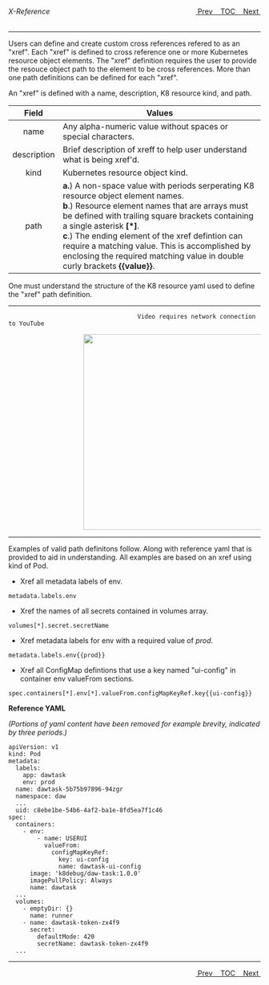 <topicKey xreference/>
<topicBack id="topicNext" link="toc"/>
<topicNext id="topicBack" link="security"/>

<a style="float: right;" href="javascript:docNextTopic()">&nbsp;&nbsp;Next&nbsp;<i class="fas fa-lg fa-arrow-right"></i></a>
<a style="float: right;" href="javascript:docNextTopic('toc')">&nbsp;&nbsp;TOC&nbsp;&nbsp;</a>
<a style="float: right;" href="javascript:docPrevTopic()"><i class="fas fa-lg fa-arrow-left"></i>&nbsp;Prev&nbsp;&nbsp;</a>

###### X-Reference 
---

Users can define and create custom cross references refered to as an "xref".  Each "xref" is defined to cross reference one or more Kubernetes resource object elements.  The "xref" definition requires the user to provide the resouce object path to the element to be cross references. More than one path definitions can be defined for each "xref". 

An "xref" is defined with a name, description, K8 resource kind, and path. 

| Field | Values |
|:---:|---|
| name | Any alpha-numeric value without spaces or special characters. |
| description | Brief description of xreff to help user understand what is being xref'd. |
| kind | Kubernetes resource object kind. |
| path | __a.__) A non-space value with periods serperating K8 resource object element names.  <br>__b__.) Resource element names that are arrays must be defined with trailing square brackets containing a single asterisk __[*]__. <br>__c__.) The ending element of the xref defintion can require a matching value. This is accomplished by enclosing the required matching value in double curly brackets __{{value}}__.| 
 
One must understand the structure of the K8 resource yaml used to define the "xref" path definition.   


---
```
                                    Video requires network connection to YouTube   
```

<div style="margin-left: 150px;">
    <img src="docs/docimages/videoComingSoon.png" width="700" height="390">
</div>

 
---

Examples of valid path definitons follow. Along with reference yaml that is provided to aid in understanding.  All examples are based on an xref using kind of Pod.

* Xref all metadata labels of env.

```
metadata.labels.env
```

* Xref the names of all secrets contained in volumes array.

```
volumes[*].secret.secretName
```
                                
* Xref metadata labels for env with a required value of _prod_.

```
metadata.labels.env{{prod}}
```

* Xref all ConfigMap defintions that use a key named "ui-config" in container env valueFrom sections.

```
spec.containers[*].env[*].valueFrom.configMapKeyRef.key{{ui-config}}
```

__Reference YAML__

_(Portions of yaml content have been removed for example brevity, indicated by three periods.)_

```
apiVersion: v1
kind: Pod
metadata:
  labels:
    app: dawtask
    env: prod
  name: dawtask-5b75b97896-94zgr
  namespace: daw
  ... 
  uid: c8ebe1be-54b6-4af2-ba1e-8fd5ea7f1c46
spec:
  containers:
    - env:
        - name: USERUI
          valueFrom:
            configMapKeyRef:
              key: ui-config
              name: dawtask-ui-config
      image: 'k8debug/daw-task:1.0.0'
      imagePullPolicy: Always
      name: dawtask
  ...
  volumes:
    - emptyDir: {}
      name: runner
    - name: dawtask-token-zx4f9
      secret:
        defaultMode: 420
        secretName: dawtask-token-zx4f9 
  ...        
```

---

<a style="float: right;" href="javascript:docNextTopic()">&nbsp;&nbsp;Next&nbsp;<i class="fas fa-lg fa-arrow-right"></i></a>
<a style="float: right;" href="javascript:docNextTopic('toc')">&nbsp;&nbsp;TOC&nbsp;&nbsp;</a>
<a style="float: right;" href="javascript:docPrevTopic()"><i class="fas fa-lg fa-arrow-left"></i>&nbsp;Prev&nbsp;&nbsp;</a>
